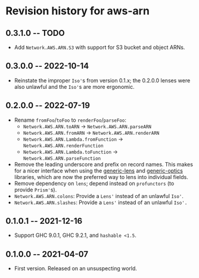 # Revision history for aws-arn

## 0.3.1.0 -- TODO

* Add `Network.AWS.ARN.S3` with support for S3 bucket and object ARNs.

## 0.3.0.0 -- 2022-10-14

* Reinstate the improper `Iso'`s from version 0.1.x; the 0.2.0.0
  lenses were also unlawful and the `Iso'`s are more ergonomic.

## 0.2.0.0 -- 2022-07-19

* Rename `fromFoo`/`toFoo` to `renderFoo`/`parseFoo`:
  - `Network.AWS.ARN.toARN` -> `Network.AWS.ARN.parseARN`
  - `Network.AWS.ARN.fromARN` -> `Network.AWS.ARN.renderARN`
  - `Network.AWS.ARN.Lambda.fromFunction` -> `Network.AWS.ARN.renderFunction`
  - `Network.AWS.ARN.Lambda.toFunction` -> `Network.AWS.ARN.parseFunction`
* Remove the leading underscore and prefix on record names. This makes
  for a nicer interface when using the
  [generic-lens](https://hackage.haskell.org/package/generic-lens) and
  [generic-optics](https://hackage.haskell.org/package/generic-optics)
  libraries, which are now the preferred way to lens into individual
  fields.
* Remove dependency on `lens`; depend instead on `profunctors` (to
  provide `Prism'`s).
* `Network.AWS.ARN.colons`: Provide a `Lens'` instead of an unlawful `Iso'`.
* `Network.AWS.ARN.slashes`: Provide a `Lens'` instead of an unlawful `Iso'.`

## 0.1.0.1 -- 2021-12-16

* Support GHC 9.0.1, GHC 9.2.1, and `hashable <1.5`.

## 0.1.0.0 -- 2021-04-07

* First version. Released on an unsuspecting world.
